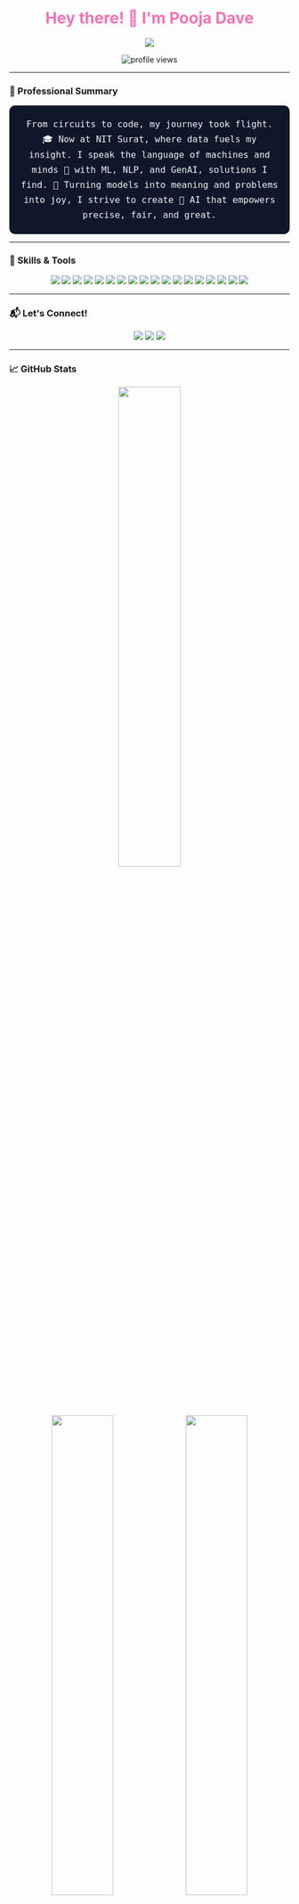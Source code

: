 <h1 align="center" style="color:#f472b6;">Hey there! 👋 I'm Pooja Dave</h1>

<p align="center">
  <img src="https://readme-typing-svg.herokuapp.com?font=Fira+Code&weight=500&size=22&duration=3000&pause=1000&color=8B5CF6&center=true&vCenter=true&width=700&lines=👋+Welcome+to+my+GitHub!;🔍+Exploring+Data+Science%2C+NLP+%26+GenAI;🧠+Passionate+about+Applied+AI+Research;🌱+Learning+%26+Building+AI+Solutions" />
</p>

<p align="center">
  <img src="https://komarev.com/ghpvc/?username=poojadaveDS&style=flat-square&color=8B5CF6" alt="profile views" />
</p>

---

### 🌟 Professional Summary
<div align="center" style="background-color:#0f172a; color:#f3f4f6; padding:20px; border-radius:10px; font-family:'Fira Code', monospace; font-size:16px; line-height:1.7;">
  From circuits to code, my journey took flight. 🎓 Now at NIT Surat, where data fuels my insight.  
  I speak the language of machines and minds 🧠 with ML, NLP, and GenAI, solutions I find.  
  🌾 Turning models into meaning and problems into joy, I strive to create 🤖 AI that empowers  precise, fair, and great.
</div>


---

### 🧠 Skills & Tools

<p align="center">
  <img src="https://img.shields.io/badge/Python-8B5CF6?style=for-the-badge&logo=python&logoColor=white"/>
  <img src="https://img.shields.io/badge/SQL-3B0764?style=for-the-badge&logo=postgresql&logoColor=white"/>
  <img src="https://img.shields.io/badge/C-9333EA?style=for-the-badge&logo=c&logoColor=white"/>
  <img src="https://img.shields.io/badge/TensorFlow-f472b6?style=for-the-badge&logo=tensorflow&logoColor=black"/>
  <img src="https://img.shields.io/badge/PyTorch-ec4899?style=for-the-badge&logo=pytorch&logoColor=white"/>
  <img src="https://img.shields.io/badge/HuggingFace-fbbf24?style=for-the-badge&logo=huggingface&logoColor=black"/>
  <img src="https://img.shields.io/badge/OpenCV-6366f1?style=for-the-badge&logo=opencv&logoColor=white"/>
  <img src="https://img.shields.io/badge/LangChain-000000?style=for-the-badge&logo=chainlink&logoColor=white"/>
  <img src="https://img.shields.io/badge/Streamlit-f472b6?style=for-the-badge&logo=streamlit&logoColor=white"/>
  <img src="https://img.shields.io/badge/Flask-000000?style=for-the-badge&logo=flask&logoColor=white"/>
  <img src="https://img.shields.io/badge/Docker-2563eb?style=for-the-badge&logo=docker&logoColor=white"/>
  <img src="https://img.shields.io/badge/Pandas-6b21a8?style=for-the-badge&logo=pandas&logoColor=white"/>
  <img src="https://img.shields.io/badge/Numpy-7c3aed?style=for-the-badge&logo=numpy&logoColor=white"/>
  <img src="https://img.shields.io/badge/PowerBI-facc15?style=for-the-badge&logo=powerbi&logoColor=black"/>
  <img src="https://img.shields.io/badge/Jupyter-f59e0b?style=for-the-badge&logo=jupyter&logoColor=white"/>
  <img src="https://img.shields.io/badge/VSCode-6366f1?style=for-the-badge&logo=visualstudiocode&logoColor=white"/>
  <img src="https://img.shields.io/badge/Colab-f472b6?style=for-the-badge&logo=googlecolab&logoColor=white"/>
  <img src="https://img.shields.io/badge/GitHub-000000?style=for-the-badge&logo=github&logoColor=white"/>
</p>

---

### 📬 Let's Connect!
<p align="center"> 
  <a href="https://www.linkedin.com/in/poojaddave/"><img src="https://img.shields.io/badge/LinkedIn-9333EA?style=for-the-badge&logo=linkedin&logoColor=white" /></a> 
  <a href="mailto:poojadave@example.com"><img src="https://img.shields.io/badge/Email-f472b6?style=for-the-badge&logo=gmail&logoColor=white" /></a> 
  <a href="https://leetcode.com/poojadave"><img src="https://img.shields.io/badge/LeetCode-8B5CF6?style=for-the-badge&logo=LeetCode&logoColor=black" /></a> 
</p>

---

### 📈 GitHub Stats

<p align="center">
  <a href="https://github.com/pooja1515">
    <img src="https://github-readme-stats.vercel.app/api?username=pooja1515&show_icons=true&theme=radical&hide_title=false&hide_border=true" width="47%" />
  </a>
</p>
<!-- Additional GitHub Aesthetic Stats -->

<p align="center">
  <img src="https://github-readme-streak-stats.herokuapp.com/?user=pooja1515&theme=radical&hide_border=true&date_format=M%20j%5B%2C%20Y%5D" width="47%" />
  <img src="https://github-readme-stats.vercel.app/api/top-langs/?username=pooja1515&layout=compact&theme=radical&hide_border=true" width="47%" />
</p>

<p align="center">
  <img src="https://github-profile-trophy.vercel.app/?username=pooja1515&theme=radical&row=1&column=6" />
</p>

<!-- Optional: Contribution Graph via GitHub Activity -->
 
<p align="center">
  <img src="https://github-readme-activity-graph.vercel.app/graph?username=pooja1515&theme=dracula&area=true&hide_border=true" />
</p>


---

### 🎯 Fun Fact
<div align="center" style="background-color:#111827; color:#f3f4f6; padding:15px; border-radius:10px; font-family:'Fira Code', monospace;">
  I’m not just training models — I’m training myself to be the best data scientist in the world! 🌍✨
</div>
